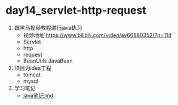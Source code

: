 # day14_servlet-http-request

1. 跟黑马视频教程进行java练习
    * 视频地址 <https://www.bilibili.com/video/av66880352/?p=114>
    * Servlet
    * http
    * request
    * BeanUtils JavaBean
2. 项目为idea工程
    * tomcat
    * mysql
3. 学习笔记
    * [java笔记.md](java笔记.md)

